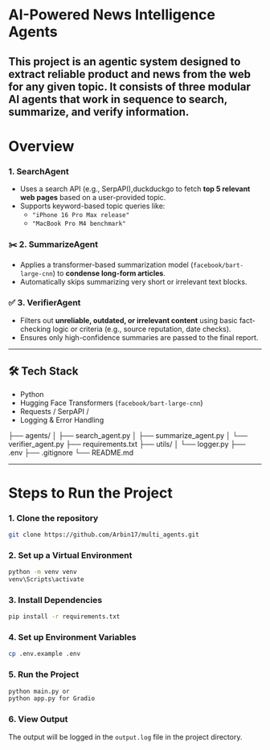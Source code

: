 # AI-Powered News Intelligence Agents

This project is an agentic system designed to extract **reliable product and news** from the web for any given topic. It consists of three modular AI agents that work in sequence to search, summarize, and verify information.
---

# Overview
### 1. **SearchAgent**
- Uses a search API (e.g., SerpAPI),duckduckgo to fetch **top 5 relevant web pages** based on a user-provided topic.
- Supports keyword-based topic queries like:
  - `"iPhone 16 Pro Max release"`
  - `"MacBook Pro M4 benchmark"`

### ✂️ 2. **SummarizeAgent**
- Applies a transformer-based summarization model (`facebook/bart-large-cnn`) to **condense long-form articles**.
- Automatically skips summarizing very short or irrelevant text blocks.

### ✅ 3. **VerifierAgent**
- Filters out **unreliable, outdated, or irrelevant content** using basic fact-checking logic or criteria (e.g., source reputation, date checks).
- Ensures only high-confidence summaries are passed to the final report.

---

## 🛠️ Tech Stack

- Python 
- Hugging Face Transformers (`facebook/bart-large-cnn`)
- Requests / SerpAPI / 
- Logging & Error Handling


├── agents/
│   ├── search_agent.py
│   ├── summarize_agent.py
│   └── verifier_agent.py
├── requirements.txt
├── utils/
│   └── logger.py
├── .env
├── .gitignore
└── README.md

---
# Steps to Run the Project

### 1. **Clone the repository**
```bash
git clone https://github.com/Arbin17/multi_agents.git
```
### 2. **Set up a Virtual Environment**
```bash
python -m venv venv
venv\Scripts\activate
```
### 3. **Install Dependencies**
```bash
pip install -r requirements.txt
```
### 4. **Set up Environment Variables**
```bash
cp .env.example .env
```
### 5. **Run the Project**
```bash
python main.py or
python app.py for Gradio
```
### 6. **View Output**
The output will be logged in the `output.log` file in the project directory.

